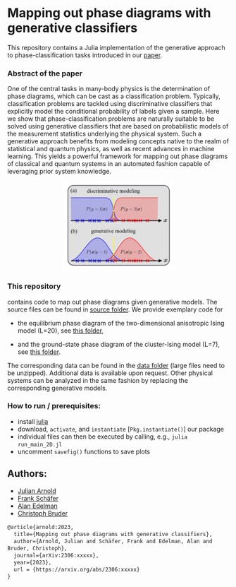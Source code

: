 # Mapping out phase diagrams with generative classifiers
This repository contains a Julia implementation of the generative approach to phase-classification tasks introduced in our
[paper](https://arxiv.org/abs/2306.14894).

### Abstract of the paper
One of the central tasks in many-body physics is the determination of phase diagrams, which can be cast as a classification problem. Typically, classification problems are tackled using discriminative classifiers that explicitly model the conditional probability of labels given a sample. Here we show that phase-classification problems are naturally suitable to be solved using generative classifiers that are based on probabilistic models of the measurement statistics underlying the physical system. Such a generative approach benefits from modeling concepts native to the realm of statistical and quantum physics, as well as recent advances in machine learning. This yields a powerful framework for mapping out phase diagrams of classical and quantum systems in an automated fashion capable of leveraging prior system knowledge.

<p align="center">
<img src="./assets/method.png" width="50%" height="50%">
</p>

### This repository

contains code to map out phase diagrams given generative models. The source files can be found in [source folder](./src/). We provide exemplary code for

* the equilibrium phase diagram of the two-dimensional anisotropic Ising model (L=20), see [this folder](./examples/Ising/),

* and the ground-state phase diagram of the cluster-Ising model (L=7), see [this folder](./examples/Cluster-Ising/).

The corresponding data can be found in the [data folder](./data/) (large files need to be unzipped). Additional data is available upon request. Other physical systems can be analyzed in the same fashion by replacing the corresponding generative models.

### How to run / prerequisites:

- install [julia](https://julialang.org/downloads/)
- download, `activate`, and `instantiate` [`Pkg.instantiate()`] our package
- individual files can then be executed by calling, e.g., `julia run_main_2D.jl`
- uncomment `savefig()` functions to save plots

## Authors:

- [Julian Arnold](https://arnoldjulian.github.io/)
- [Frank Schäfer](https://frankschae.github.io/)
- [Alan Edelman](https://math.mit.edu/~edelman/)
- [Christoph Bruder](https://quantumtheory-bruder.physik.unibas.ch/en/people/group-members/christoph-bruder/)

```
@article{arnold:2023,
  title={Mapping out phase diagrams with generative classifiers},
  author={Arnold, Julian and Schäfer, Frank and Edelman, Alan and Bruder, Christoph},
  journal={arXiv:2306:xxxxx},
  year={2023},
  url = {https://arxiv.org/abs/2306:xxxxx}
}
```
